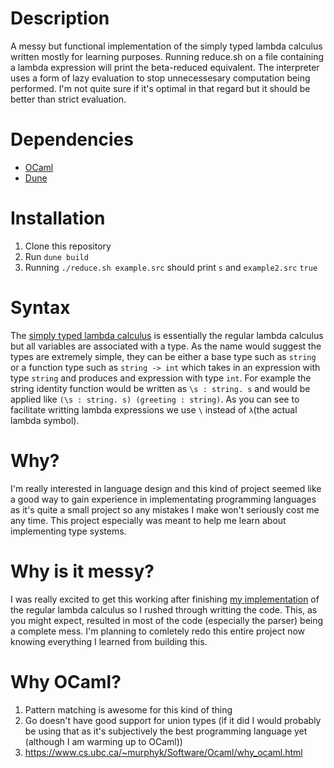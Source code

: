 # Description
A messy but functional implementation of the simply typed lambda calculus
written mostly for learning purposes.
Running reduce.sh on a file containing a lambda expression will print the
beta-reduced equivalent.
The interpreter uses a form of lazy evaluation to stop unnecessesary
computation being performed.
I'm not quite sure if it's optimal in that regard but it should be better
than strict evaluation.

# Dependencies
+ [OCaml](https://ocaml.org/)
+ [Dune](https://dune.build/)

# Installation
1. Clone this repository
2. Run `dune build`
3. Running `./reduce.sh example.src` should print `s` and `example2.src` `true`

# Syntax
The [simply typed lambda calculus](https://en.wikipedia.org/wiki/Simply_typed_lambda_calculus)
is essentially the regular lambda calculus but all variables are associated
with a type.
As the name would suggest the types are extremely simple, they can be either a
base type such as `string` or a function type such as `string -> int` which
takes in an expression with type `string` and produces and expression with
type `int`.
For example the string identity function would be written as `\s : string. s`
and would be applied like `(\s : string. s) (greeting : string)`.
As you can see to facilitate writting lambda expressions we use `\` instead of
`λ`(the actual lambda symbol).

# Why?
I'm really interested in language design and this kind of project seemed like a
good way to gain experience in implementating programming languages as it's
quite a small project so any mistakes I make won't seriously cost me any time.
This project especially was meant to help me learn about implementing type
systems.

# Why is it messy?
I was really excited to get this working after finishing
[my implementation](https://github.com/Techser/LambdaCalculus) of
the regular lambda calculus so I rushed through writting the code.
This, as you might expect, resulted in most of the code (especially the parser)
being a complete mess.
I'm planning to comletely redo this entire project now knowing everything I learned
from building this.

# Why OCaml?
1. Pattern matching is awesome for this kind of thing
2. Go doesn't have good support for union types (if it did I would probably be
using that as it's subjectively the best programming language yet
(although I am warming up to OCaml))
3. https://www.cs.ubc.ca/~murphyk/Software/Ocaml/why_ocaml.html
